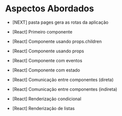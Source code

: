 # Aspectos Abordados

- [NEXT] pasta pages gera as rotas da aplicação
- [React] Primeiro componente
- [React] Componente usando props.children
- [React] Componente usando props
- [React] Componente com eventos
- [React] Componente com estado

- [React] Comunicação entre componentes (direta)
- [React] Comunicação entre componentes (indireta)
- [React] Renderização condicional
- [React] Renderização de listas
